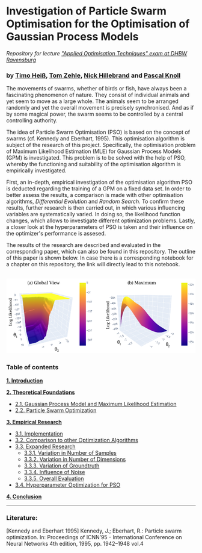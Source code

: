 # Investigation of Particle Swarm Optimisation for the Optimisation of Gaussian Process Models

*Repository for lecture ["Applied Optimisation Techniques" exam at DHBW Ravensburg](https://github.com/PascalKnoll/Investigation-of-Particle-Swarm-Optimization/blob/main/Projektbeschreibung.Rmd)*

### by [Timo Heiß](https://www.linkedin.com/in/timo-hei%C3%9F/), [Tom Zehle](https://www.linkedin.com/in/tom-zehle/), [Nick Hillebrand](https://www.linkedin.com/in/nick-hillebrand-395466218/) and [Pascal Knoll](https://www.linkedin.com/in/knoll-pascal/)

The movements of swarms, whether of birds or fish, have always been a fascinating phenomenon of nature. They consist of individual animals and yet seem to move as a large whole.  The animals seem to be arranged randomly and yet the overall movement is precisely synchronised. And as if by some magical power, the swarm seems to be controlled by a central controlling authority.

The idea of Particle Swarm Optimisation (PSO) is based on the concept of swarms (cf. Kennedy and Eberhart, 1995). This optimisation algorithm is subject of the research of this project. Specifically, the optimisation problem of Maximum Likelihood Estimation (MLE) for Gaussian Process Models (GPM) is investigated. This problem is to be solved with the help of PSO, whereby the functioning and suitability of the optimisation algorithm is empirically investigated.

First, an in-depth, empirical investigation of the optimisation algorithm PSO is deducted regarding the training of a GPM on a fixed data set. In order to better assess the results, a comparison is made with other optimisation algorithms, *Differential Evolution* and *Random Search*. To confirm these results, further research is then carried out, in which various influencing variables are systematically varied. In doing so, the likelihood function changes, which allows to investigate different optimization problems. Lastly, a closer look at the hyperparameters of PSO is taken and their influence on the optimizer's performance is assesed.

The results of the research are described and evaluated in the corresponding paper, which can also be found in this repository. The outline of this paper is shown below. In case there is a corresponding notebook for a chapter on this repository, the link will directly lead to this notebook.

![plot](https://github.com/PascalKnoll/Investigation-of-Particle-Swarm-Optimization/blob/main/Plots/likelihood_landscape.png)
---

### Table of contents

 **[1. Introduction](#heading--1)**

**[2. Theoretical Foundations](#heading--2)**

  * [2.1. Gaussian Process Model and Maximum Likelihood Estimation](#heading--2-1)
  * [2.2. Particle Swarm Optimization](#heading--2-2)
  
**[3. Empirical Research](#heading--3)**

  * [3.1. Implementation](https://github.com/PascalKnoll/Investigation-of-Particle-Swarm-Optimization)
  * [3.2. Comparison to other Optimization Algorithms](https://github.com/PascalKnoll/Investigation-of-Particle-Swarm-Optimization/blob/main/AOT_Notebook_ch320.ipynb)
  * [3.3. Expanded Research](#heading--3-3)
    * [3.3.1. Variation in Number of Samples](https://github.com/PascalKnoll/Investigation-of-Particle-Swarm-Optimization/blob/main/AOT_Notebook_ch331.ipynb)
    * [3.3.2. Variation in Number of Dimensions](https://github.com/PascalKnoll/Investigation-of-Particle-Swarm-Optimization/blob/main/AOT_Notebook_ch332.ipynb)
    * [3.3.3. Variation of Groundtruth](https://github.com/PascalKnoll/Investigation-of-Particle-Swarm-Optimization/blob/main/AOT_Notebook_ch333.ipynb)
    * [3.3.4. Influence of Noise](https://github.com/PascalKnoll/Investigation-of-Particle-Swarm-Optimization/blob/main/AOT_Notebook_ch334.ipynb)
    * [3.3.5. Overall Evaluation](https://github.com/PascalKnoll/Investigation-of-Particle-Swarm-Optimization/blob/main/AOT_Notebook_ch335.ipynb)
  * [3.4. Hyperparameter Optimization for PSO](https://github.com/PascalKnoll/Investigation-of-Particle-Swarm-Optimization/blob/main/AOT_Notebook_ch340.ipynb)
  
**[4. Conclusion](#heading--4)**

---

### Literature:

[Kennedy and Eberhart 1995] Kennedy, J.; Eberhart, R.: Particle swarm optimization. In: Proceedings of ICNN’95 - International Conference on Neural Networks 4th edition, 1995, pp. 1942–1948 vol.4
